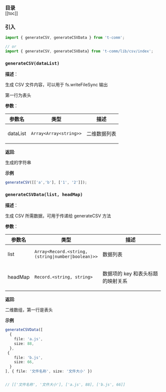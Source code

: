 <h3 style="margin-bottom: -1rem;">目录</h3>

[[toc]]

<h3>引入</h3>

```ts
import { generateCSV, generateCSVData } from 't-comm';

// or
import { generateCSV, generateCSVData} from 't-comm/lib/csv/index';
```


### `generateCSV(dataList)` 


**描述**：<p>生成 CSV 文件内容，可以用于 fs.writeFileSync 输出</p>
<p>第一行为表头</p>

**参数**：


| 参数名 | 类型 | 描述 |
| --- | --- | --- |
| dataList | <code>Array&lt;Array&lt;string&gt;&gt;</code> | <p>二维数据列表</p> |

**返回**: <p>生成的字符串</p>

**示例**

```ts
generateCSV([['a','b'], ['1', '2']]);
```
<a name="generateCSVData"></a>

### `generateCSVData(list, headMap)` 


**描述**：<p>生成 CSV 所需数据，可用于传递给 generateCSV 方法</p>

**参数**：


| 参数名 | 类型 | 描述 |
| --- | --- | --- |
| list | <code>Array&lt;Record.&lt;string, (string\|number\|boolean)&gt;&gt;</code> | <p>数据列表</p> |
| headMap | <code>Record.&lt;string, string&gt;</code> | <p>数据项的 key 和表头标题的映射关系</p> |

**返回**: <p>二维数组，第一行是表头</p>

**示例**

```ts
generateCSVData([
  {
    file: 'a.js',
    size: 88,
  },
 {
    file: 'b.js',
    size: 66,
  }
], { file: '文件名称', size: '文件大小' })


// [['文件名称', '文件大小'], ['a.js', 88], ['b.js', 66]]
```
